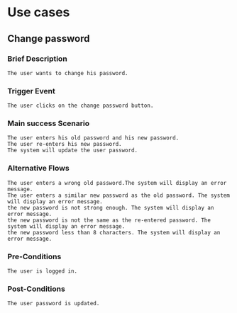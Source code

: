 
# Use cases

## Change password

### Brief Description

    The user wants to change his password.

### Trigger Event

    The user clicks on the change password button.

### Main success Scenario

    The user enters his old password and his new password. 
    The user re-enters his new password. 
    The system will update the user password.

### Alternative Flows

    The user enters a wrong old password.The system will display an error message.
    The user enters a similar new password as the old password. The system will display an error message.
    the new password is not strong enough. The system will display an error message.
    the new password is not the same as the re-entered password. The system will display an error message.
    the new password less than 8 characters. The system will display an error message.

### Pre-Conditions

    The user is logged in.

### Post-Conditions

    The user password is updated.
